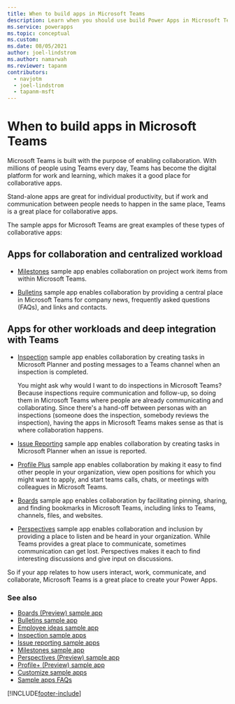 ```yaml
---
title: When to build apps in Microsoft Teams
description: Learn when you should use build Power Apps in Microsoft Teams for collaborative apps.
ms.service: powerapps
ms.topic: conceptual
ms.custom: 
ms.date: 08/05/2021
author: joel-lindstrom
ms.author: namarwah
ms.reviewer: tapanm
contributors:
  - navjotm
  - joel-lindstrom
  - tapanm-msft
---
```


# When to build apps in Microsoft Teams

Microsoft Teams is built with the purpose of enabling collaboration. With millions of people using Teams every day, Teams has become the digital platform for work and learning, which makes it a good place for collaborative apps.

Stand-alone apps are great for individual productivity, but if work and communication between people needs to happen in the same place, Teams is a great place for collaborative apps.

The sample apps for Microsoft Teams are great examples of these types of collaborative apps:

## Apps for collaboration and centralized workload

-   [Milestones](https://aka.ms/teamsmilestones) sample app enables collaboration on  project work items from within Microsoft Teams.

-   [Bulletins](https://aka.ms/teamsbulletins) sample app enables collaboration by  providing a central place in Microsoft Teams for company news, frequently  asked questions (FAQs), and links and contacts.

## Apps for other workloads and deep integration with Teams

-   [Inspection](https://aka.ms/teamsinspection) sample app enables collaboration by creating tasks in Microsoft Planner and posting messages to a Teams channel  when an inspection is completed.

    You might ask why would I want to do inspections in Microsoft Teams? Because inspections require communication and follow-up, so doing them in Microsoft Teams where people are already communicating and collaborating. Since there's a hand-off between personas with an inspections (someone does the inspection, somebody reviews the inspection), having the apps in Microsoft Teams makes sense as that is where collaboration happens.

-   [Issue Reporting](https://aka.ms/teamsissuereporting) sample app enables collaboration by creating tasks in Microsoft Planner when an issue is reported.

-   [Profile Plus](https://aka.ms/teamsprofileplus) sample app enables collaboration by  making it easy to find other people in your organization, view open positions for which you might want to apply, and start teams calls, chats, or meetings with colleagues in Microsoft Teams.

-   [Boards](boards.md) sample app enables collaboration by facilitating pinning, sharing, and finding bookmarks in Microsoft Teams, including links to Teams, channels, files, and websites.

-   [Perspectives](https://aka.ms/teamsperspectives) sample app enables collaboration and  inclusion by providing a place to listen and be heard in your organization. While Teams provides a great place to communicate, sometimes communication can get lost. Perspectives makes it each to find interesting discussions and give input on discussions.

So if your app relates to how users interact, work, communicate, and collaborate, Microsoft Teams is a great place to create your Power Apps.

### See also

- [Boards (Preview) sample app](boards.md)
- [Bulletins sample app](bulletins.md)
- [Employee ideas sample app](employee-ideas.md)  
- [Inspection sample apps](inspection.md)  
- [Issue reporting sample apps](issue-reporting.md)
- [Milestones sample app](milestones.md)
- [Perspectives (Preview) sample app](perspectives.md)
- [Profile+ (Preview) sample app](profile-app.md)
- [Customize sample apps](customize-sample-apps.md)
- [Sample apps FAQs](sample-apps-faqs.md)

[!INCLUDE[footer-include](../includes/footer-banner.md)]
